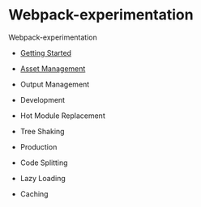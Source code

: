 # Webpack-experimentation
Webpack-experimentation

- [Getting Started](https://github.com/edgarfinn/Webpack-experimentation/tree/getting-started)

- [Asset Management](https://github.com/edgarfinn/Webpack-experimentation/tree/asset-management)
- Output Management
- Development
- Hot Module Replacement
- Tree Shaking
- Production
- Code Splitting
- Lazy Loading
- Caching
